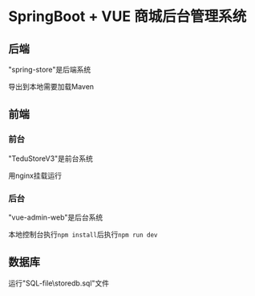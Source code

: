 # SpringBoot + VUE 商城后台管理系统

## 后端

"spring-store"是后端系统

导出到本地需要加载Maven

## 前端

### 前台

"TeduStoreV3"是前台系统

用nginx挂载运行

### 后台

"vue-admin-web"是后台系统

本地控制台执行`npm install`后执行`npm run dev`

## 数据库

运行"SQL-file\storedb.sql"文件